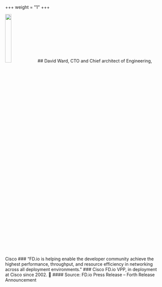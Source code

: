 +++
weight = "1"
+++

<img src="/img/cisco.png" width=20% >
## David Ward, CTO and Chief architect of Engineering, Cisco
### “FD.io is helping enable the developer community achieve the highest performance, throughput, and resource efficiency in networking across all deployment environments."
### Cisco FD.io VPP, in deployment at Cisco since 2002. 
#### Source: FD.io Press Release – Forth Release Announcement
